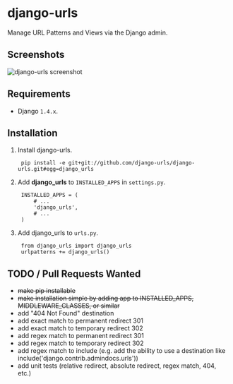 django-urls
===========

Manage URL Patterns and Views via the Django admin.

## Screenshots

![django-urls screenshot](https://raw.github.com/django-urls/django-urls/master/screenshot.png "")

## Requirements

* Django `1.4.x`.

## Installation

1. Install django-urls.

        pip install -e git+git://github.com/django-urls/django-urls.git#egg=django_urls

2. Add **django_urls** to `INSTALLED_APPS` in `settings.py`.

        INSTALLED_APPS = (
            # ...
            'django_urls',
            # ...
        )

3. Add django_urls to `urls.py`.

        from django_urls import django_urls
        urlpatterns += django_urls()

## TODO / Pull Requests Wanted

- <del>make pip installable</del>
- <del>make installation simple by adding app to INSTALLED_APPS, MIDDLEWARE_CLASSES, or similar</del>
- add "404 Not Found" destination
- add exact match to permanent redirect 301
- add exact match to temporary redirect 302
- add regex match to permanent redirect 301
- add regex match to temporary redirect 302
- add regex match to include (e.g. add the ability to use a destination like include('django.contrib.admindocs.urls'))
- add unit tests (relative redirect, absolute redirect, regex match, 404, etc.)
